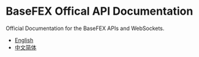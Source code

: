 # BaseFEX Offical API Documentation

Official Documentation for the BaseFEX APIs and WebSockets.

- [English](./api-doc_en.md)
- [中文简体](./api-doc_zh.md)
